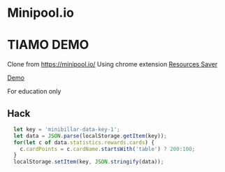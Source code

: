 # Minipool.io
# TIAMO DEMO
Clone from https://minipool.io/
Using chrome extension [Resources Saver](https://github.com/up209d/ResourcesSaverExt)

[Demo](https://tiamo405.github.io/minipool/)

For education only

## Hack

```javascript
  let key = 'minibillar-data-key-1';
  let data = JSON.parse(localStorage.getItem(key));
  for(let c of data.statistics.rewards.cards) {
  	c.cardPoints = c.cardName.startsWith('table') ? 200:100;
  }
  localStorage.setItem(key, JSON.stringify(data));
```
